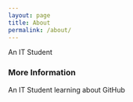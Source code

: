 ```yaml
---
layout: page
title: About
permalink: /about/
---
```

<head>
<link href="https://fonts.googleapis.com/css?family=Architects+Daughter" rel="stylesheet">
<link href="https://fonts.googleapis.com/css?family=Tillana" rel="stylesheet">
</head>

An IT Student

### More Information

An IT Student learning about GitHub

